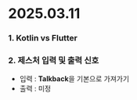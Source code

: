 # 2025.03.11

### 1. Kotlin vs Flutter

### 2. 제스처 입력 및 출력 신호
- 입력 : **Talkback**을 기본으로 가져가기
- 출력 : 미정
